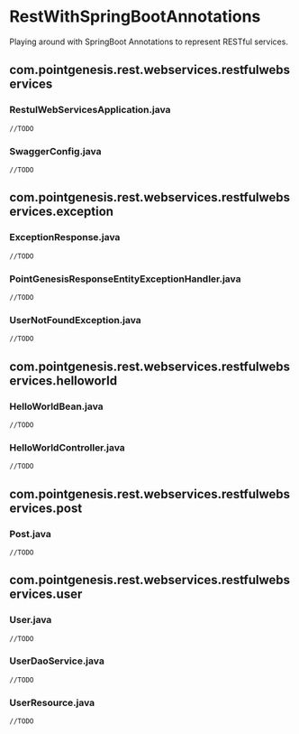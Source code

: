 # RestWithSpringBootAnnotations
Playing around with SpringBoot Annotations to represent RESTful services.

## com.pointgenesis.rest.webservices.restfulwebservices

### RestulWebServicesApplication.java

    //TODO

### SwaggerConfig.java

    //TODO

## com.pointgenesis.rest.webservices.restfulwebservices.exception

### ExceptionResponse.java

    //TODO

### PointGenesisResponseEntityExceptionHandler.java

    //TODO

### UserNotFoundException.java

    //TODO

## com.pointgenesis.rest.webservices.restfulwebservices.helloworld

### HelloWorldBean.java

    //TODO

### HelloWorldController.java

    //TODO

## com.pointgenesis.rest.webservices.restfulwebservices.post

### Post.java

    //TODO

## com.pointgenesis.rest.webservices.restfulwebservices.user

### User.java

    //TODO

### UserDaoService.java

    //TODO

### UserResource.java

    //TODO
